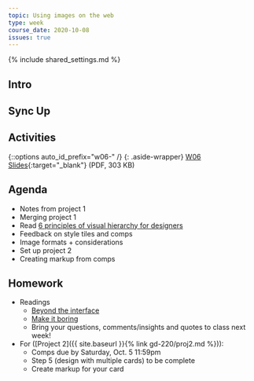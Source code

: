 ```yaml
---
topic: Using images on the web
type: week
course_date: 2020-10-08
issues: true
---
```


{% include shared_settings.md %}

## Intro

## Sync Up

## Activities


{::options auto_id_prefix="w06-" /}
{: .aside-wrapper}
<span class="highlighter">
[W06 Slides](files/w06.min.pdf){:target="_blank"} (PDF, 303 KB)
</span>

## Agenda
- Notes from project 1
- Merging project 1
- Read [6 principles of visual hierarchy for designers](https://99designs.com/blog/tips/6-principles-of-visual-hierarchy/)
- Feedback on style tiles and comps
- Image formats + considerations
- Set up project 2
- Creating markup from comps

## Homework

- Readings
  - [Beyond the interface](https://voices.basedesign.com/beyond-the-interface-6ab9dd725c5d)
  - [Make it boring](https://jeremy.codes/blog/make-it-boring/)
  - Bring your questions, comments/insights and quotes to class next week!
- For ([Project 2]({{ site.baseurl }}{% link gd-220/proj2.md %})):
  - Comps due by Saturday, Oct. 5 11:59pm
  - Step 5 (design with multiple cards) to be complete
  - Create markup for your card

